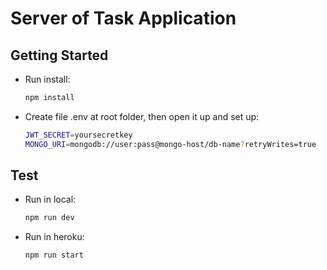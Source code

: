 # Server of Task Application
## Getting Started
 - Run install:
      ````bash
      npm install
      ````
 - Create file .env at root folder, then open it up and set up:
      ````bash
      JWT_SECRET=yoursecretkey
      MONGO_URI=mongodb://user:pass@mongo-host/db-name?retryWrites=true
      ````
## Test
 - Run in local:
      ````bash
      npm run dev
      ````
 - Run in heroku:
      ````bash
      npm run start
      ````